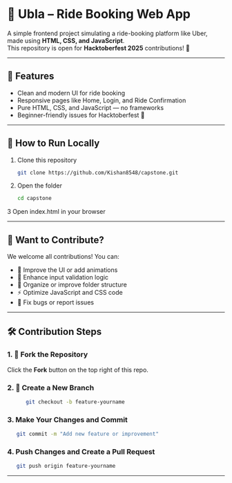 # 🚗 Ubla – Ride Booking Web App

A simple frontend project simulating a ride-booking platform like Uber, made using **HTML, CSS, and JavaScript**.  
This repository is open for **Hacktoberfest 2025** contributions! 🌟

---

## 🧩 Features
- Clean and modern UI for ride booking  
- Responsive pages like Home, Login, and Ride Confirmation  
- Pure HTML, CSS, and JavaScript — no frameworks  
- Beginner-friendly issues for Hacktoberfest 🎉  

---

## 🚀 How to Run Locally
1. Clone this repository  
   ```bash
   git clone https://github.com/Kishan8548/capstone.git
2. Open the folder
   ```bash
   cd capstone
3 Open index.html in your browser

---

## 🫱 Want to Contribute?

We welcome all contributions! You can:
- 🎨 Improve the UI or add animations  
- 🧠 Enhance input validation logic  
- 🧩 Organize or improve folder structure  
- ⚡ Optimize JavaScript and CSS code  
- 🐞 Fix bugs or report issues  

---

## 🛠️ Contribution Steps

### 1. 🍴 Fork the Repository
Click the **Fork** button on the top right of this repo.

### 2. 🌿 Create a New Branch
```bash
      git checkout -b feature-yourname
```
### 3. Make Your Changes and Commit
```bash
   git commit -m "Add new feature or improvement"
```
### 4. Push Changes and Create a Pull Request
```bash
   git push origin feature-yourname
```

---

